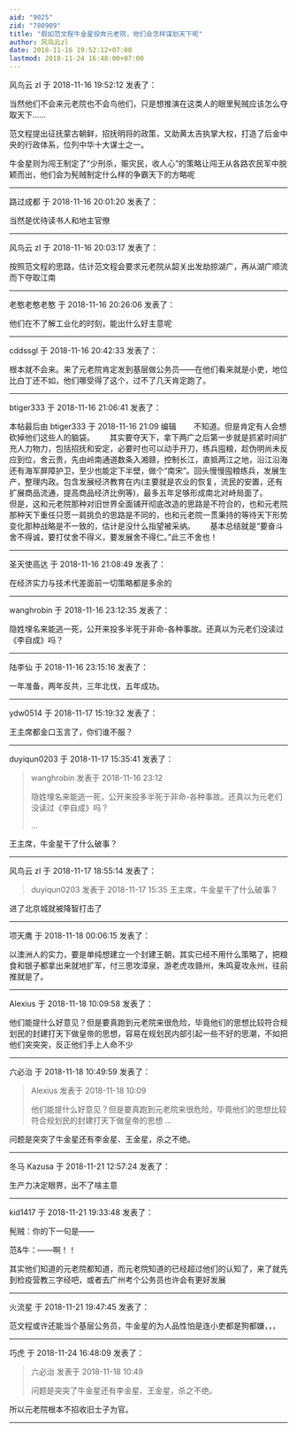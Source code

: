 ```yaml
---
aid: "9025"
zid: "780909"
title: "假如范文程牛金星投奔元老院，他们会怎样谋划天下呢"
author: 风鸟云zl
date: 2018-11-16 19:52:12+07:00
lastmod: 2018-11-24 16:48:00+07:00
---
```


风鸟云 zl 于 2018-11-16 19:52:12 发表了：

当然他们不会来元老院也不会鸟他们，只是想推演在这类人的眼里髡贼应该怎么夺取天下……

范文程提出征抚蒙古朝鲜，招抚明将的政策，又助黄太吉执掌大权，打造了后金中央的行政体系，位列中华十大谋士之一。

牛金星则为闯王制定了“少刑杀，赈灾民，收人心”的策略让闯王从各路农民军中脱颖而出，他们会为髡贼制定什么样的争霸天下的方略呢

---

路过成都 于 2018-11-16 20:01:20 发表了：

当然是优待读书人和地主官僚

---

风鸟云 zl 于 2018-11-16 20:03:17 发表了：

按照范文程的思路，估计范文程会要求元老院从韶关出发劫掠湖广，再从湖广顺流而下夺取江南

---

老憨老憨老憨 于 2018-11-16 20:26:06 发表了：

他们在不了解工业化的时刻，能出什么好主意呢

---

cddssgl 于 2018-11-16 20:42:33 发表了：

根本就不会来。来了元老院肯定发到基层做公务员——在他们看来就是小吏，地位比白丁还不如，他们哪受得了这个，过不了几天肯定跑了。

---

btiger333 于 2018-11-16 21:06:41 发表了：

本帖最后由 btiger333 于 2018-11-16 21:09 编辑        不知道。但是肯定有人会想砍掉他们这些人的脑袋。       其实要夺天下，拿下两广之后第一步就是抓紧时间扩充人力物力，包括招抚和安定，必要时也可以动手开刀，练兵囤粮，趁伪明尚未反应到位，舍云贵，先由岭南通道数条入湘赣，控制长江，直抵两江之地，沿江沿海还有海军屏障护卫，至少也能定下半壁，做个“南宋”。回头慢慢囤粮练兵，发展生产，整理内政。包含发展经济教育在内(主要就是农业的恢复，流民的安置，还有扩展商品流通，提高商品经济比例等)，最多五年足够形成南北对峙局面了。       但是，这和元老院那种对旧世界全面铺开彻底改造的思路是不符合的，也和元老院那种天下重任只愿一肩挑负的思路是不同的，也和元老院一贯秉持的等待天下形势变化那种战略是不一致的，估计是没什么指望被采纳。       基本总结就是“要奋斗舍不得诚，要打仗舍不得义，要发展舍不得仁。”此三不舍也！

---

圣天使高达 于 2018-11-16 21:08:49 发表了：

在经济实力与技术代差面前一切策略都是多余的

---

wanghrobin 于 2018-11-16 23:12:35 发表了：

隐姓埋名来能逃一死，公开来投多半死于非命-各种事故。还真以为元老们没读过《李自成》吗？

---

陆李仙 于 2018-11-16 23:15:16 发表了：

一年准备，两年反共，三年北伐，五年成功。

---

ydw0514 于 2018-11-17 15:19:32 发表了：

王主席都金口玉言了，你们谁不服？

---

duyiqun0203 于 2018-11-17 15:35:41 发表了：

> wanghrobin 发表于 2018-11-16 23:12
>
> 隐姓埋名来能逃一死，公开来投多半死于非命-各种事故。还真以为元老们没读过《李自成》吗？
>
> ...

王主席，牛金星干了什么破事？

---

风鸟云 zl 于 2018-11-17 18:55:14 发表了：

> duyiqun0203 发表于 2018-11-17 15:35 王主席，牛金星干了什么破事？

进了北京城就被降智打击了

---

项天鹰 于 2018-11-18 00:06:15 发表了：

以澳洲人的实力，要是单纯想建立一个封建王朝，其实已经不用什么策略了，把粮食和银子都拿出来就地扩军，付三思攻漳泉，游老虎攻赣州，朱鸣夏攻永州，往前推就是了。

---

Alexius 于 2018-11-18 10:09:58 发表了：

他们能提什么好意见？但是要真跑到元老院来很危险，毕竟他们的思想比较符合规划民的封建打天下做皇帝的思想，容易在规划民内部引起一些不好的思潮，不如把他们突突突，反正他们手上人命不少

---

六必治 于 2018-11-18 10:49:59 发表了：

> Alexius 发表于 2018-11-18 10:09
>
> 他们能提什么好意见？但是要真跑到元老院来很危险，毕竟他们的思想比较符合规划民的封建打天下做皇帝的思想 ...

问题是突突了牛金星还有李金星、王金星，杀之不绝。

---

冬马 Kazusa 于 2018-11-21 12:57:24 发表了：

生产力决定眼界，出不了啥主意

---

kid1417 于 2018-11-21 19:33:48 发表了：

髡贼：你的下一句是——

范&牛：——啊！！

其实他们知道的元老院都知道，而元老院知道的已经超过他们的认知了，来了就先到检疫营教三字经吧，或者去广州考个公务员也许会有更好发展

---

火流星 于 2018-11-21 19:47:45 发表了：

范文程或许还能当个基层公务员，牛金星的为人品性怕是连小吏都是狗都嫌，，，

---

巧虎 于 2018-11-24 16:48:09 发表了：

> 六必治 发表于 2018-11-18 10:49
>
> 问题是突突了牛金星还有李金星、王金星，杀之不绝。

所以元老院根本不招收旧士子为官。

---
